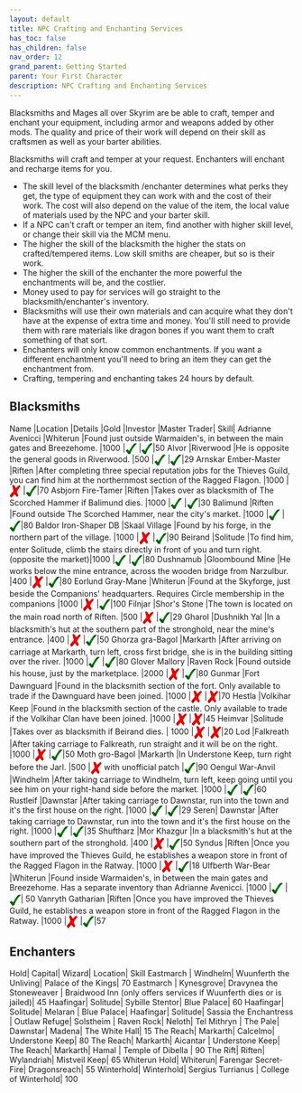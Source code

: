 ```yaml
---
layout: default
title: NPC Crafting and Enchanting Services
has_toc: false
has_children: false
nav_order: 12
grand_parent: Getting Started
parent: Your First Character
description: NPC Crafting and Enchanting Services
---
```



Blacksmiths and Mages all over Skyrim are be able to craft, temper and enchant your equipment, including armor and weapons added by other mods. The quality and price of their work will depend on their skill as craftsmen as well as your barter abilities.

Blacksmiths will craft and temper at your request. Enchanters will enchant and recharge items for you.

* The skill level of the blacksmith /enchanter determines what perks they get, the type of equipment they can work with and the cost of their work. The cost will also depend on the value of the item, the local value of materials used by the NPC and your barter skill.
* If a NPC can't craft or temper an item, find another with higher skill level, or change their skill via the MCM menu.
* The higher the skill of the blacksmith the higher the stats on crafted/tempered items. Low skill smiths are cheaper, but so is their work.
* The higher the skill of the enchanter the more powerful the enchantments will be, and the costlier.
* Money used to pay for services will go straight to the blacksmith/enchanter's inventory.
* Blacksmiths will use their own materials and can acquire what they don't have at the expense of extra time and money. You'll still need to provide them with rare materials like dragon bones if you want them to craft something of that sort.
* Enchanters will only know common enchantments. If you want a different enchantment you'll need to bring an item they can get the enchantment from.
* Crafting, tempering and enchanting takes 24 hours by default.

## Blacksmiths

Name |Location |Details |Gold |Investor |Master Trader| Skill|
Adrianne Avenicci |Whiterun |Found just outside Warmaiden's, in between the main gates and Breezehome. |1000 |<img alt="☑" src="../Assets/Green_Tick.svg" style="vertical-align: middle" width="20" height="20"> |<img alt="☑" src="../Assets/Green_Tick.svg" style="vertical-align: middle" width="20" height="20">|50
Alvor |Riverwood |He is opposite the general goods in Riverwood. |500 |<img alt="☑" src="../Assets/Green_Tick.svg" style="vertical-align: middle" width="20" height="20"> |<img alt="☑" src="../Assets/Green_Tick.svg" style="vertical-align: middle" width="20" height="20">|29
Arnskar Ember-Master |Riften |After completing three special reputation jobs for the Thieves Guild, you can find him at the northernmost section of the Ragged Flagon. |1000 |<img alt="☒" src="../Assets/Red_Cross.svg" style="vertical-align: middle" width="20" height="23"> |<img alt="☑" src="../Assets/Green_Tick.svg" style="vertical-align: middle" width="20" height="20">|70
Asbjorn Fire-Tamer |Riften |Takes over as blacksmith of The Scorched Hammer if Balimund dies. |1000 |<img alt="☑" src="../Assets/Green_Tick.svg" style="vertical-align: middle" width="20" height="20"> |<img alt="☑" src="../Assets/Green_Tick.svg" style="vertical-align: middle" width="20" height="20">|30
Balimund |Riften |Found outside The Scorched Hammer, near the city's market. |1000 |<img alt="☑" src="../Assets/Green_Tick.svg" style="vertical-align: middle" width="20" height="20"> |<img alt="☑" src="../Assets/Green_Tick.svg" style="vertical-align: middle" width="20" height="20">|80
Baldor Iron-Shaper DB |Skaal Village |Found by his forge, in the northern part of the village. |1000 |<img alt="☒" src="../Assets/Red_Cross.svg" style="vertical-align: middle" width="20" height="23"> |<img alt="☑" src="../Assets/Green_Tick.svg" style="vertical-align: middle" width="20" height="20">|90
Beirand |Solitude |To find him, enter Solitude, climb the stairs directly in front of you and turn right. (opposite the market)|1000 |<img alt="☑" src="../Assets/Green_Tick.svg" style="vertical-align: middle" width="20" height="20"> |<img alt="☑" src="../Assets/Green_Tick.svg" style="vertical-align: middle" width="20" height="20">|80
Dushnamub |Gloombound Mine |He works below the mine entrance, across the wooden bridge from Narzulbur. |400 |<img alt="☒" src="../Assets/Red_Cross.svg" style="vertical-align: middle" width="20" height="23"> |<img alt="☑" src="../Assets/Green_Tick.svg" style="vertical-align: middle" width="20" height="20">|80
Eorlund Gray-Mane |Whiterun |Found at the Skyforge, just beside the Companions' headquarters. Requires Circle membership in the companions |1000 |<img alt="☒" src="../Assets/Red_Cross.svg" style="vertical-align: middle" width="20" height="23"> |<img alt="☑" src="../Assets/Green_Tick.svg" style="vertical-align: middle" width="20" height="20">|100
Filnjar |Shor's Stone |The town is located on the main road north of Riften. |500 |<img alt="☒" src="../Assets/Red_Cross.svg" style="vertical-align: middle" width="20" height="23"> |<img alt="☑" src="../Assets/Green_Tick.svg" style="vertical-align: middle" width="20" height="20">|29
Gharol |Dushnikh Yal |In a blacksmith's hut at the southern part of the stronghold, near the mine's entrance. |400 |<img alt="☒" src="../Assets/Red_Cross.svg" style="vertical-align: middle" width="20" height="23"> |<img alt="☑" src="../Assets/Green_Tick.svg" style="vertical-align: middle" width="20" height="20">|50
Ghorza gra-Bagol |Markarth |After arriving on carriage at Markarth, turn left, cross first bridge, she is in the building sitting over the river. |1000 |<img alt="☑" src="../Assets/Green_Tick.svg" style="vertical-align: middle" width="20" height="20">  |<img alt="☑" src="../Assets/Green_Tick.svg" style="vertical-align: middle" width="20" height="20">|80
Glover Mallory |Raven Rock |Found outside his house, just by the marketplace. |2000 |<img alt="☒" src="../Assets/Red_Cross.svg" style="vertical-align: middle" width="20" height="23"> |<img alt="☑" src="../Assets/Green_Tick.svg" style="vertical-align: middle" width="20" height="20">|80
Gunmar  |Fort Dawnguard |Found in the blacksmith section of the fort. Only available to trade if the Dawnguard have been joined. |1000 |<img alt="☒" src="../Assets/Red_Cross.svg" style="vertical-align: middle" width="20" height="23"> |<img alt="☒" src="../Assets/Red_Cross.svg" style="vertical-align: middle" width="20" height="23">|70
Hestla  |Volkihar Keep |Found in the blacksmith section of the castle. Only available to trade if the Volkihar Clan have been joined. |1000 |<img alt="☒" src="../Assets/Red_Cross.svg" style="vertical-align: middle" width="20" height="23"> |<img alt="☒" src="../Assets/Red_Cross.svg" style="vertical-align: middle" width="20" height="23">|45
Heimvar |Solitude |Takes over as blacksmith if Beirand dies. | 1000 |<img alt="☒" src="../Assets/Red_Cross.svg" style="vertical-align: middle" width="20" height="23"> |<img alt="☒" src="../Assets/Red_Cross.svg" style="vertical-align: middle" width="20" height="23">|20
Lod |Falkreath |After taking carriage to Falkreath, run straight and it will be on the right. |1000 |<img alt="☒" src="../Assets/Red_Cross.svg" style="vertical-align: middle" width="20" height="23"> |<img alt="☑" src="../Assets/Green_Tick.svg" style="vertical-align: middle" width="20" height="20">|50
Moth gro-Bagol |Markarth |In Understone Keep, turn right before the Jarl. |500 |<img alt="☒" src="../Assets/Red_Cross.svg" style="vertical-align: middle" width="20" height="23"> with unofficial patch |<img alt="☑" src="../Assets/Green_Tick.svg" style="vertical-align: middle" width="20" height="20">|90
Oengul War-Anvil |Windhelm |After taking carriage to Windhelm, turn left, keep going until you see him on your right-hand side before the market. |1000 |<img alt="☑" src="../Assets/Green_Tick.svg" style="vertical-align: middle" width="20" height="20"> |<img alt="☑" src="../Assets/Green_Tick.svg" style="vertical-align: middle" width="20" height="20">|60
Rustleif |Dawnstar |After taking carriage to Dawnstar, run into the town and it's the first house on the right. |1000 |<img alt="☑" src="../Assets/Green_Tick.svg" style="vertical-align: middle" width="20" height="20"> |<img alt="☑" src="../Assets/Green_Tick.svg" style="vertical-align: middle" width="20" height="20">|29
Seren| Dawnstar |After taking carriage to Dawnstar, run into the town and it's the first house on the right. |1000 |<img alt="☑" src="../Assets/Green_Tick.svg" style="vertical-align: middle" width="20" height="20"> |<img alt="☑" src="../Assets/Green_Tick.svg" style="vertical-align: middle" width="20" height="20">|35
Shuftharz |Mor Khazgur |In a blacksmith's hut at the southern part of the stronghold. |400 |<img alt="☒" src="../Assets/Red_Cross.svg" style="vertical-align: middle" width="20" height="23"> |<img alt="☑" src="../Assets/Green_Tick.svg" style="vertical-align: middle" width="20" height="20">|50
Syndus |Riften |Once you have improved the Thieves Guild, he establishes a weapon store in front of the Ragged Flagon in the Ratway. |1000 |<img alt="☒" src="../Assets/Red_Cross.svg" style="vertical-align: middle" width="20" height="23"> |<img alt="☑" src="../Assets/Green_Tick.svg" style="vertical-align: middle" width="20" height="20">|18
Ulfberth War-Bear |Whiterun |Found inside Warmaiden's, in between the main gates and Breezehome. Has a separate inventory than Adrianne Avenicci. |1000 |<img alt="☑" src="../Assets/Green_Tick.svg" style="vertical-align: middle" width="20" height="20"> |<img alt="☑" src="../Assets/Green_Tick.svg" style="vertical-align: middle" width="20" height="20">| 50
Vanryth Gatharian |Riften |Once you have improved the Thieves Guild, he establishes a weapon store in front of the Ragged Flagon in the Ratway. |1000 |<img alt="☒" src="../Assets/Red_Cross.svg" style="vertical-align: middle" width="20" height="23"> |<img alt="☑" src="../Assets/Green_Tick.svg" style="vertical-align: middle" width="20" height="20">|57

## Enchanters

Hold| 	Capital| 	Wizard| 	Location| Skill
Eastmarch |	Windhelm| 	Wuunferth the Unliving| 	Palace of the Kings| 70
Eastmarch | Kynesgrove| Dravynea the Stoneweaver | Braidwood Inn (only offers services if Wuunferth dies or is jailed)| 45
Haafingar| 	Solitude| 	Sybille Stentor| 	Blue Palace| 60
Haafingar| 	Solitude| 	Melaran | Blue Palace|
Haafingar| 	Solitude| 	Sassia the Enchantress | Outlaw Refuge|
Solstheim | Raven Rock| Neloth| Tel Mithryn |
The Pale| 	Dawnstar| 	Madena| 	The White Hall| 15
The Reach| 	Markarth| 	Calcelmo| 	Understone Keep| 80
The Reach| 	Markarth|   Aicantar |	Understone Keep|
The Reach| 	Markarth|   Hamal | Temple of Dibella	| 90
The Rift| 	Riften| 	Wylandriah| 	Mistveil Keep| 65
Whiterun Hold| 	Whiterun| 	Farengar Secret-Fire| 	Dragonsreach| 55
Winterhold| Winterhold| 	Sergius Turrianus | 	College of Winterhold| 100






